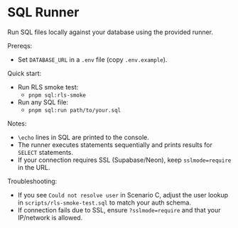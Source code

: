 # SQL Runner

Run SQL files locally against your database using the provided runner.

Prereqs:
- Set `DATABASE_URL` in a `.env` file (copy `.env.example`).

Quick start:
- Run RLS smoke test:
  - `pnpm sql:rls-smoke`
- Run any SQL file:
  - `pnpm sql:run path/to/your.sql`

Notes:
- `\echo` lines in SQL are printed to the console.
- The runner executes statements sequentially and prints results for `SELECT` statements.
- If your connection requires SSL (Supabase/Neon), keep `sslmode=require` in the URL.

Troubleshooting:
- If you see `Could not resolve user` in Scenario C, adjust the user lookup in `scripts/rls-smoke-test.sql` to match your auth schema.
- If connection fails due to SSL, ensure `?sslmode=require` and that your IP/network is allowed.